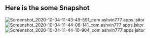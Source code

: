 ## Here is the  some Snapshot

![Screenshot_2020-10-04-11-43-49-591_com ashvin777 apps jsitor](https://user-images.githubusercontent.com/67545874/95007966-53925900-0637-11eb-8f2f-a1c331555aaf.jpg)
![Screenshot_2020-10-04-11-44-06-141_com ashvin777 apps jsitor](https://user-images.githubusercontent.com/67545874/95007970-58570d00-0637-11eb-857d-134053576780.jpg)
![Screenshot_2020-10-04-11-44-10-904_com ashvin777 apps jsitor](https://user-images.githubusercontent.com/67545874/95007971-5ab96700-0637-11eb-938b-534442518272.jpg)

